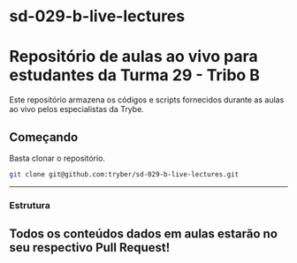 # sd-029-b-live-lectures

# Repositório de aulas ao vivo para estudantes da Turma 29 - Tribo B

Este repositório armazena os códigos e scripts fornecidos durante as aulas ao vivo pelos especialistas da Trybe.

## Começando

Basta clonar o repositório.

```sh
git clone git@github.com:tryber/sd-029-b-live-lectures.git
```
---
### Estrutura
Todos os conteúdos dados em aulas estarão no seu respectivo Pull Request!
---
